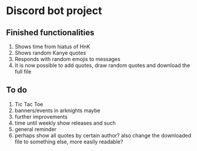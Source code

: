 # Discord bot project

## Finished functionalities

1. Shows time from hiatus of HnK
2. Shows random Kanye quotes
3. Responds with random emojis to messages
4. It is now possible to add quotes, draw random quotes and download the full file

## To do

1. Tic Tac Toe
2. banners/events in arknights maybe
3. further improvements
4. time until weekly show releases and such
5. general reminder
6. perhaps show all quotes by certain author? also change the downloaded file to something else, more easily readable?
